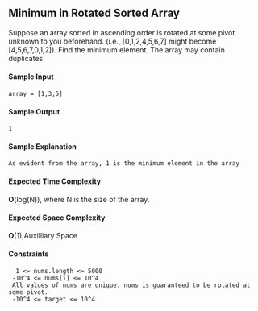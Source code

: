 ## **Minimum in Rotated Sorted Array**

Suppose an array sorted in ascending order is rotated at some pivot unknown to you beforehand. (i.e.,  [0,1,2,4,5,6,7] might become  [4,5,6,7,0,1,2]).
Find the minimum element.
The array may contain duplicates.





#### **Sample Input**
	array = [1,3,5]

	

#### **Sample Output**
	1

#### **Sample Explanation**
	As evident from the array, 1 is the minimum element in the array

#### **Expected Time Complexity**
__O__(log(N)), where N is the size of the array.

#### **Expected Space Complexity**
__O__(1),Auxilliary Space  

#### **Constraints**
	  1 <= nums.length <= 5000
	 -10^4 <= nums[i] <= 10^4
	 All values of nums are unique. nums is guaranteed to be rotated at some pivot.
	 -10^4 <= target <= 10^4
